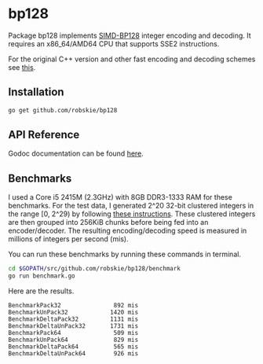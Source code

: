 # bp128

Package bp128 implements [SIMD-BP128][1] integer encoding and decoding.
It requires an x86_64/AMD64 CPU that supports SSE2 instructions.

For the original C++ version and other fast encoding and decoding schemes see
[this][2].

[1]: http://arxiv.org/abs/1209.2137
[2]: https://github.com/lemire/SIMDCompressionAndIntersection

## Installation
```sh
go get github.com/robskie/bp128
```

## API Reference

Godoc documentation can be found [here](https://godoc.org/github.com/robskie/bp128).

## Benchmarks

I used a Core i5 2415M (2.3GHz) with 8GB DDR3-1333 RAM for these benchmarks.
For the test data, I generated 2^20 32-bit clustered integers in the range
[0, 2^29) by following [these instructions][3]. These clustered integers are
then grouped into 256KiB chunks before being fed into an encoder/decoder. The
resulting encoding/decoding speed is measured in millions of integers per second
(mis).

You can run these benchmarks by running these commands in terminal.

```bash
cd $GOPATH/src/github.com/robskie/bp128/benchmark
go run benchmark.go
```

[3]: https://github.com/lemire/SIMDCompressionAndIntersection/tree/master/advancedbenchmarking

Here are the results.

```
BenchmarkPack32               892 mis
BenchmarkUnPack32            1420 mis
BenchmarkDeltaPack32         1131 mis
BenchmarkDeltaUnPack32       1731 mis
BenchmarkPack64               509 mis
BenchmarkUnPack64             829 mis
BenchmarkDeltaPack64          565 mis
BenchmarkDeltaUnPack64        926 mis
```
